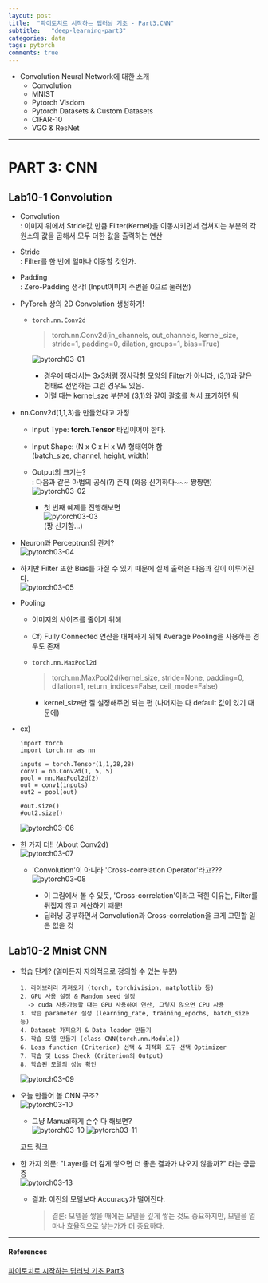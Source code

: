 ```yaml
---
layout: post
title:  "파이토치로 시작하는 딥러닝 기초 - Part3.CNN"
subtitle:   "deep-learning-part3"
categories: data
tags: pytorch
comments: true
---
```


- Convolution Neural Network에 대한 소개  
  - Convolution  
  - MNIST  
  - Pytorch Visdom  
  - Pytorch Datasets & Custom Datasets  
  - CIFAR-10  
  - VGG & ResNet  

---  

# PART 3: CNN     
## Lab10-1 Convolution  
- Convolution  
  : 이미지 위에서 Stride값 만큼 Filter(Kernel)을 이동시키면서 겹쳐지는 부분의 각 원소의 값을 곱해서 모두 더한 값을 출력하는 연산  

- Stride  
  : Filter를 한 번에 얼마나 이동할 것인가.  
  
- Padding  
  : Zero-Padding 생각! (Input이미지 주변을 0으로 둘러쌈)  
  
- PyTorch 상의 2D Convolution 생성하기!  
  - `torch.nn.Conv2d`  
  
    > torch.nn.Conv2d(in_channels, out_channels, kernel_size, stride=1, padding=0, dilation, groups=1, bias=True)  
    
    ![pytorch03-01](https://user-images.githubusercontent.com/43376853/93089096-c615b600-f6d5-11ea-8f77-43cae671e351.png)  
    
    - 경우에 따라서는 3x3처럼 정사각형 모양의 Filter가 아니라, (3,1)과 같은 형태로 선언하는 그런 경우도 있음.  
    - 이럴 때는 kernel_sze 부분에 (3,1)와 같이 괄호를 쳐서 표기하면 됨  
    
- nn.Conv2d(1,1,3)을 만들었다고 가정  
  - Input Type: __torch.Tensor__ 타입이어야 한다.  
  - Input Shape: (N x C x H x W) 형태여야 함  
                 (batch_size, channel, height, width)  
                 
  - Output의 크기는?  
    : 다음과 같은 마법의 공식(?) 존재 (와웅 신기하다~~~ 짱짱맨)    
    ![pytorch03-02](https://user-images.githubusercontent.com/43376853/93090617-fd856200-f6d7-11ea-8389-502122f84d3a.png)  

    - 첫 번째 예제를 진행해보면  
      ![pytorch03-03](https://user-images.githubusercontent.com/43376853/93091931-b8fac600-f6d9-11ea-9dbf-490aed179729.png)  
      (짱 신기함...)   
      
      
 - Neuron과 Perceptron의 관계?  
  ![pytorch03-04](https://user-images.githubusercontent.com/43376853/93092903-fdd32c80-f6da-11ea-8e8f-17edd870f44c.png)  
  
  - 하지만 Filter 또한 Bias를 가질 수 있기 때문에 실제 출력은 다음과 같이 이루어진다.  
    ![pytorch03-05](https://user-images.githubusercontent.com/43376853/93093130-468ae580-f6db-11ea-9dde-9941c97395ca.png)  

- Pooling  
  - 이미지의 사이즈를 줄이기 위해  
  
  - Cf) Fully Connected 연산을 대체하기 위해 Average Pooling을 사용하는 경우도 존재  

  - `torch.nn.MaxPool2d`  
  
    > torch.nn.MaxPool2d(kernel_size, stride=None, padding=0, dilation=1, return_indices=False, ceil_mode=False)  
      - kernel_size만 잘 설정해주면 되는 편 (나머지는 다 default 값이 있기 때문에)  
      
- ex)  
  
  ```  
  import torch
  import torch.nn as nn
  
  inputs = torch.Tensor(1,1,28,28)
  conv1 = nn.Conv2d(1, 5, 5)  
  pool = nn.MaxPool2d(2)
  out = conv1(inputs)  
  out2 = pool(out)
  
  #out.size()
  #out2.size()
  ```  
  
  ![pytorch03-06](https://user-images.githubusercontent.com/43376853/93094051-5fe06180-f6dc-11ea-9ac4-e9360e997cad.png)  
  

- 한 가지 더!! (About Conv2d)  
  ![pytorch03-07](https://user-images.githubusercontent.com/43376853/93094285-ae8dfb80-f6dc-11ea-8948-c58cfb4a863d.png)  
  
  - 'Convolution'이 아니라 'Cross-correlation Operator'라고???  
    ![pytorch03-08](https://user-images.githubusercontent.com/43376853/93095529-2ad50e80-f6de-11ea-9281-3f248a03c8d3.png)  
    
    - 이 그림에서 볼 수 있듯, 'Cross-correlation'이라고 적힌 이유는, Filter를 뒤집지 않고 계산하기 때문!  
    - 딥러닝 공부하면서 Convolution과 Cross-correlation을 크게 고민할 일은 없을 것  
    
    
## Lab10-2 Mnist CNN  

- 학습 단계? (얼마든지 자의적으로 정의할 수 있는 부분)  
  
  ```  
  1. 라이브러리 가져오기 (torch, torchivision, matplotlib 등)  
  2. GPU 사용 설정 & Random seed 설정  
    -> cuda 사용가능할 때는 GPU 사용하여 연산, 그렇지 않으면 CPU 사용 
  3. 학습 parameter 설정 (learning_rate, training_epochs, batch_size 등) 
  4. Dataset 가져오기 & Data loader 만들기 
  5. 학습 모델 만들기 (class CNN(torch.nn.Module))
  6. Loss function (Criterion) 선택 & 최적화 도구 선택 Optimizer 
  7. 학습 및 Loss Check (Criterion의 Output)
  8. 학습된 모델의 성능 확인
  ```  
  ![pytorch03-09](https://user-images.githubusercontent.com/43376853/93193902-6c1efa00-f782-11ea-858b-2620a369fb8b.png)  

- 오늘 만들어 볼 CNN 구조?  
  ![pytorch03-10](https://user-images.githubusercontent.com/43376853/93194015-91136d00-f782-11ea-870e-4544c6ac7779.png)  
 
  - 그냥 Manual하게 손수 다 해보면?   
  ![pytorch03-10](https://user-images.githubusercontent.com/43376853/93196485-768ec300-f785-11ea-94bc-289ffc78f72a.png)
  ![pytorch03-11](https://user-images.githubusercontent.com/43376853/93196524-84dcdf00-f785-11ea-9126-3f0360b1c3de.png)  

  [코드 링크](https://github.com/data-weirdo/data-weirdo-playground/blob/master/PyTorch%20Basic/4.%EA%B0%84%EB%8B%A8%ED%95%9C%20CNN%20%EB%AA%A8%EB%8D%B8.ipynb)  
  
- 한 가지 의문: "Layer를 더 깊게 쌓으면 더 좋은 결과가 나오지 않을까?" 라는 궁금증   
  ![pytorch03-13](https://user-images.githubusercontent.com/43376853/93204007-51538200-f790-11ea-8851-5fff5dcffdd3.png)  
  
  - 결과: 이전의 모델보다 Accuracy가 떨어진다.  
  
    > 결론: 모델을 쌓을 때에는 모델을 깊게 쌓는 것도 중요하지만, 모델을 얼마나 효율적으로 쌓는가가 더 중요하다.  
 
 
  

    
    
---  

#### References  
[파이토치로 시작하는 딥러닝 기초 Part3](https://www.edwith.org/boostcourse-dl-pytorch/joinLectures/24017)    
  

  
  
 
      
  

